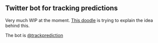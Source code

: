 ## Twitter bot for tracking predictions

Very much WIP at the moment. [This doodle](https://excalidraw.com/#json=2tad7d02EJ_8iXLtcfkV7,JZZE5kCW3GI-IznW7U_Nig) is trying to explain the idea behind this.

The bot is [@trackprediction](https://twitter.com/trackprediction)
